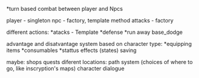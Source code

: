 *turn based combat between player and Npcs

player - singleton
npc - factory, template method
attacks - factory


different actions:
    *atacks - Template
    *defense
    *run away
    base_dodge

advantage and disatvantage system based on character type:
*equipping items
*consumables
*stattus effects (states)
saving

maybe:
    shops
    quests
    diferent locations:
        path system (choices of where to go, like inscryption's maps)
    character dialogue